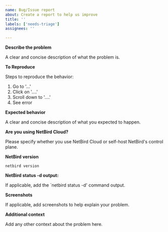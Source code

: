 ```yaml
---
name: Bug/Issue report
about: Create a report to help us improve
title: ''
labels: ['needs-triage']
assignees: ''

---
```


**Describe the problem**

A clear and concise description of what the problem is.

**To Reproduce**

Steps to reproduce the behavior:
1. Go to '...'
2. Click on '....'
3. Scroll down to '....'
4. See error

**Expected behavior**

A clear and concise description of what you expected to happen.

**Are you using NetBird Cloud?**

Please specify whether you use NetBird Cloud or self-host NetBird's control plane.

**NetBird version**

`netbird version`

**NetBird status -d output:**

If applicable, add the `netbird status -d' command output.

**Screenshots**

If applicable, add screenshots to help explain your problem.

**Additional context**

Add any other context about the problem here.
